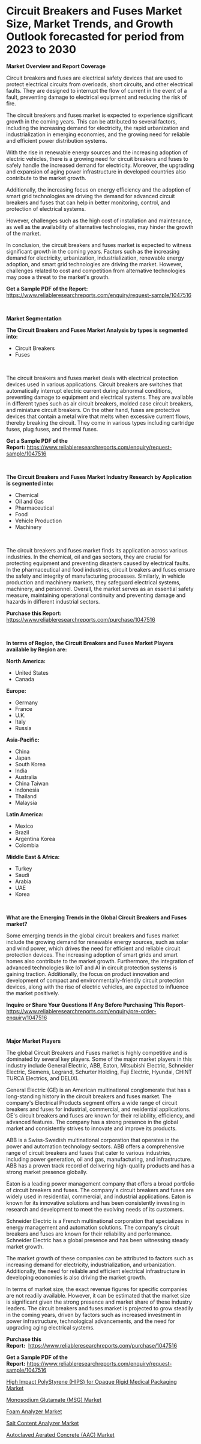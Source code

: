 <p><h1>Circuit Breakers and Fuses Market Size, Market Trends, and Growth Outlook forecasted for period from 2023 to 2030</h1></p><p><strong>Market Overview and Report Coverage</strong></p>
<p><p>Circuit breakers and fuses are electrical safety devices that are used to protect electrical circuits from overloads, short circuits, and other electrical faults. They are designed to interrupt the flow of current in the event of a fault, preventing damage to electrical equipment and reducing the risk of fire.</p><p>The circuit breakers and fuses market is expected to experience significant growth in the coming years. This can be attributed to several factors, including the increasing demand for electricity, the rapid urbanization and industrialization in emerging economies, and the growing need for reliable and efficient power distribution systems.</p><p>With the rise in renewable energy sources and the increasing adoption of electric vehicles, there is a growing need for circuit breakers and fuses to safely handle the increased demand for electricity. Moreover, the upgrading and expansion of aging power infrastructure in developed countries also contribute to the market growth.</p><p>Additionally, the increasing focus on energy efficiency and the adoption of smart grid technologies are driving the demand for advanced circuit breakers and fuses that can help in better monitoring, control, and protection of electrical systems.</p><p>However, challenges such as the high cost of installation and maintenance, as well as the availability of alternative technologies, may hinder the growth of the market.</p><p>In conclusion, the circuit breakers and fuses market is expected to witness significant growth in the coming years. Factors such as the increasing demand for electricity, urbanization, industrialization, renewable energy adoption, and smart grid technologies are driving the market. However, challenges related to cost and competition from alternative technologies may pose a threat to the market's growth.</p></p>
<p><strong>Get a Sample PDF of the Report:</strong> <a href="https://www.reliableresearchreports.com/enquiry/request-sample/1047516">https://www.reliableresearchreports.com/enquiry/request-sample/1047516</a></p>
<p>&nbsp;</p>
<p><strong>Market Segmentation</strong></p>
<p><strong>The Circuit Breakers and Fuses Market Analysis by types is segmented into:</strong></p>
<p><ul><li>Circuit Breakers</li><li>Fuses</li></ul></p>
<p>&nbsp;</p>
<p><p>The circuit breakers and fuses market deals with electrical protection devices used in various applications. Circuit breakers are switches that automatically interrupt electric current during abnormal conditions, preventing damage to equipment and electrical systems. They are available in different types such as air circuit breakers, molded case circuit breakers, and miniature circuit breakers. On the other hand, fuses are protective devices that contain a metal wire that melts when excessive current flows, thereby breaking the circuit. They come in various types including cartridge fuses, plug fuses, and thermal fuses.</p></p>
<p><strong>Get a Sample PDF of the Report:</strong>&nbsp;<a href="https://www.reliableresearchreports.com/enquiry/request-sample/1047516">https://www.reliableresearchreports.com/enquiry/request-sample/1047516</a></p>
<p>&nbsp;</p>
<p><strong>The Circuit Breakers and Fuses Market Industry Research by Application is segmented into:</strong></p>
<p><ul><li>Chemical</li><li>Oil and Gas</li><li>Pharmaceutical</li><li>Food</li><li>Vehicle Production</li><li>Machinery</li></ul></p>
<p>&nbsp;</p>
<p><p>The circuit breakers and fuses market finds its application across various industries. In the chemical, oil and gas sectors, they are crucial for protecting equipment and preventing disasters caused by electrical faults. In the pharmaceutical and food industries, circuit breakers and fuses ensure the safety and integrity of manufacturing processes. Similarly, in vehicle production and machinery markets, they safeguard electrical systems, machinery, and personnel. Overall, the market serves as an essential safety measure, maintaining operational continuity and preventing damage and hazards in different industrial sectors.</p></p>
<p><strong>Purchase this Report:</strong>&nbsp; <a href="https://www.reliableresearchreports.com/purchase/1047516">https://www.reliableresearchreports.com/purchase/1047516</a></p>
<p>&nbsp;</p>
<p><strong>In terms of Region, the Circuit Breakers and Fuses Market Players available by Region are:</strong></p>
<p>
    <p> <strong> North America: </strong>
        <ul>
            <li>United States</li>
            <li>Canada</li>
        </ul>
        </p> 
    <p> <strong> Europe: </strong>
        <ul>
            <li>Germany</li>
            <li>France</li>
            <li>U.K.</li>
            <li>Italy</li>
            <li>Russia</li>
        </ul>
        </p> 
    <p> <strong> Asia-Pacific: </strong>
        <ul>
            <li>China</li>
            <li>Japan</li>
            <li>South Korea</li>
            <li>India</li>
            <li>Australia</li>
            <li>China Taiwan</li>
            <li>Indonesia</li>
            <li>Thailand</li>
            <li>Malaysia</li>
        </ul>
        </p> 
    <p> <strong> Latin America: </strong>
        <ul>
            <li>Mexico</li>
            <li>Brazil</li>
            <li>Argentina Korea</li>
            <li>Colombia</li>
        </ul>
        </p> 
    <p> <strong> Middle East & Africa: </strong>
        <ul>
            <li>Turkey</li>
            <li>Saudi</li>
            <li>Arabia</li>
            <li>UAE</li>
            <li>Korea</li>
        </ul>
    </p>
    </p>
<p>&nbsp;</p>
<p><strong>What are the Emerging Trends in the Global Circuit Breakers and Fuses market?</strong></p>
<p><p>Some emerging trends in the global circuit breakers and fuses market include the growing demand for renewable energy sources, such as solar and wind power, which drives the need for efficient and reliable circuit protection devices. The increasing adoption of smart grids and smart homes also contribute to the market growth. Furthermore, the integration of advanced technologies like IoT and AI in circuit protection systems is gaining traction. Additionally, the focus on product innovation and development of compact and environmentally-friendly circuit protection devices, along with the rise of electric vehicles, are expected to influence the market positively.</p></p>
<p><strong>Inquire or Share Your Questions If Any Before Purchasing This Report</strong>- <a href="https://www.reliableresearchreports.com/enquiry/pre-order-enquiry/1047516">https://www.reliableresearchreports.com/enquiry/pre-order-enquiry/1047516</a></p>
<p>&nbsp;</p>
<p><strong>Major Market Players</strong></p>
<p><p>The global Circuit Breakers and Fuses market is highly competitive and is dominated by several key players. Some of the major market players in this industry include General Electric, ABB, Eaton, Mitsubishi Electric, Schneider Electric, Siemens, Legrand, Schurter Holding, Fuji Electric, Hyundai, CHINT TURCA Electrics, and DELIXI. </p><p>General Electric (GE) is an American multinational conglomerate that has a long-standing history in the circuit breakers and fuses market. The company's Electrical Products segment offers a wide range of circuit breakers and fuses for industrial, commercial, and residential applications. GE's circuit breakers and fuses are known for their reliability, efficiency, and advanced features. The company has a strong presence in the global market and consistently strives to innovate and improve its products.</p><p>ABB is a Swiss-Swedish multinational corporation that operates in the power and automation technology sectors. ABB offers a comprehensive range of circuit breakers and fuses that cater to various industries, including power generation, oil and gas, manufacturing, and infrastructure. ABB has a proven track record of delivering high-quality products and has a strong market presence globally.</p><p>Eaton is a leading power management company that offers a broad portfolio of circuit breakers and fuses. The company's circuit breakers and fuses are widely used in residential, commercial, and industrial applications. Eaton is known for its innovative solutions and has been consistently investing in research and development to meet the evolving needs of its customers.</p><p>Schneider Electric is a French multinational corporation that specializes in energy management and automation solutions. The company's circuit breakers and fuses are known for their reliability and performance. Schneider Electric has a global presence and has been witnessing steady market growth.</p><p>The market growth of these companies can be attributed to factors such as increasing demand for electricity, industrialization, and urbanization. Additionally, the need for reliable and efficient electrical infrastructure in developing economies is also driving the market growth.</p><p>In terms of market size, the exact revenue figures for specific companies are not readily available. However, it can be estimated that the market size is significant given the strong presence and market share of these industry leaders. The circuit breakers and fuses market is projected to grow steadily in the coming years, driven by factors such as increased investment in power infrastructure, technological advancements, and the need for upgrading aging electrical systems.</p></p>
<p><strong>Purchase this Report:</strong>&nbsp;&nbsp;<a href="https://www.reliableresearchreports.com/purchase/1047516">https://www.reliableresearchreports.com/purchase/1047516</a></p>
<p></p>
<p><strong>Get a Sample PDF of the Report:</strong>&nbsp;<a href="https://www.reliableresearchreports.com/enquiry/request-sample/1047516">https://www.reliableresearchreports.com/enquiry/request-sample/1047516</a></p>
<p><p><a href="https://www.linkedin.com/pulse/high-impact-polystyrene-hips-opaque-rigid-medical-packaging-ukque/">High Impact PolyStyrene (HIPS) for Opaque Rigid Medical Packaging Market</a></p><p><a href="https://www.linkedin.com/pulse/monosodium-glutamate-msg-market-research-report-unlocks-analysis-ysvve/">Monosodium Glutamate (MSG) Market</a></p><p><a href="https://medium.com/@loretadervishi2013/foam-analyzer-market-current-market-share-cagr-growth-projection-and-forecast-till-2030-c7731ac322c2">Foam Analyzer Market</a></p><p><a href="https://medium.com/@entelabrahimi1961/salt-content-analyzer-market-competitive-analysis-market-trends-and-forecast-to-2030-509be43f7034">Salt Content Analyzer Market</a></p><p><a href="https://www.linkedin.com/pulse/autoclaved-aerated-concrete-aac-market-size-share-amp-trends-kkt8e/">Autoclaved Aerated Concrete (AAC) Market</a></p></p>